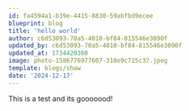```yaml
---
id: fa4594a1-b39e-4415-8830-59abfbd9ecee
blueprint: blog
title: 'hello world'
author: c6d53093-70a5-4010-bf84-815546e3090f
updated_by: c6d53093-70a5-4010-bf84-815546e3090f
updated_at: 1734420360
image: photo-1586776977607-310e9c725c37.jpeg
template: blogs/show
date: '2024-12-17'
---
```

This is a test and its gooooood!